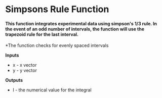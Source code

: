 # Simpsons Rule Function
#### This function integrates experimental data using simpson's 1/3 rule. In the event of an odd number of intervals, the function will use the trapezoid rule for the last interval.
*The function checks for evenly spaced intervals

**Inputs**
* x - x vector
* y - y vector

**Outputs**
* I - the numerical value for the integral

